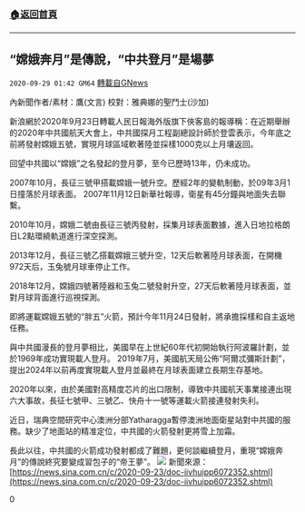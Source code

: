 ###  [:house:返回首頁](https://github.com/ourhimalayas/txt)
---

## “嫦娥奔月”是傳說，“中共登月”是場夢
`2020-09-29 01:42 GM64` [轉載自GNews](https://gnews.org/zh-hant/389853/)

內新聞作者/素材：鷹(文言)       校對：雅典娜的聖鬥士(沙加)

新浪網於2020年9月23日轉載人民日報海外版旗下俠客島的報導稱：在近期舉辦的2020年中共國航天大會上，中共國探月工程副總設計師於登雲表示，今年底之前將發射嫦娥五號，實現月球區域軟著陸並採樣1000克以上月壤返回。

回望中共國以“嫦娥”之名發起的登月夢，至今已歷時13年，仍未成功。

2007年10月，長征三號甲搭載嫦娥一號升空。歷經2年的變軌制動，於09年3月1日撞落於月球表面。 2007年11月12日新華社報導，衛星有45分鐘與地面失去聯繫。

2010年10月，嫦娥二號由長征三號丙發射，採集月球表面數據，進入日地拉格朗日L2點環繞軌道進行深空探測。

2013年12月，長征三號乙搭載嫦娥三號升空，12天后軟著陸月球表面，在開機972天后，玉兔號月球車停止工作。

2018年12月，嫦娥四號著陸器和玉兔二號發射升空，27天后軟著陸月球表面，並對月球背面進行巡視探測。

即將運載嫦娥五號的“胖五”火箭，預計今年11月24日發射，將承擔採樣和自主返地任務。

與中共國漫長的登月夢相比，美國早在上世紀60年代初開始執行阿波羅計劃，並於1969年成功實現載人登月。 2019年7月，美國航天局公佈“阿爾忒彌斯計劃”，提出2024年以前再度實現載人登月並最終在月球表面建立長期生存基地。

2020年以來，由於美國對高精度芯片的出口限制，導致中共國航天事業接連出現六大事故，長征七號甲、三號乙、快舟十一號等運載火箭接連發射失利。

近日，瑞典空間研究中心澳洲分部Yatharagga暫停澳洲地面衛星站對中共國的服務。缺少了地面站的精准定位，中共國的火箭發射更將雪上加霜。

長此以往，中共國的火箭成功發射都成了難題，更何談繼續登月，重現“嫦娥奔月”的傳說終究要變成習包子的“帝王夢”。
![]()![](https://s3.amazonaws.com/gnews-media-offload/wp-content/uploads/2020/09/29013449/567.jpg)
新聞來源： [https://news.sina.com.cn/c/2020-09-23/doc-iivhuipp6072352.shtml](https://news.sina.com.cn/c/2020-09-23/doc-iivhuipp6072352.shtml)

0
